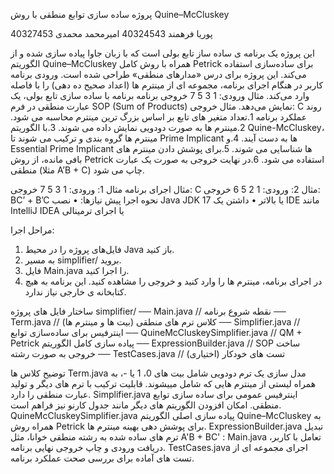 
 پروژه ساده ‌سازی توابع منطقی با روش Quine–McCluskey

پوریا فرهمند 40324543
امیرمحمد محمدی 40327453

این پروژه یک برنامه‌ ی ساده ‌ساز تابع بولی است که با زبان جاوا پیاده ‌سازی شده و از الگوریتم  Quine–McCluskey همراه با روش کامل Petrick  برای ساده‌سازی استفاده می‌کند. این پروژه برای درس «مدارهای منطقی» طراحی شده است.
ورودی برنامه
کاربر در هنگام اجرای برنامه، مجموعه ‌ای از مینترم‌ ها (اعداد صحیح ده‌ دهی) را با فاصله وارد می‌کند.
مثال ورودی:
1 3 5 7
خروجی برنامه
برنامه با ساده ‌سازی تابع بولی، یک عبارت منطقی در فرم SOP (Sum of Products)  نمایش می‌دهد.
مثال خروجی:
C
روند عملکرد برنامه
1.تعداد متغیر های تابع بر اساس بزرگ ترین مینترم محاسبه می شود.
2.مینترم ها به صورت دودویی نمایش داده می شوند.
3.با الگوریتم Quine-McCluskey، مینترم ها گروه بندی و ترکیب می شوند تا Prime Implicant ها به دست آیند.
4.و Essential Prime Implicant ها شناسایی می شوند.
5.برای پوشش دادن مینترم های بافی مانده، از روش Petrick استفاده می شود.
6.در نهایت خروجی به صورت یک عبارت منطقی (مثلا A’B + C) چاپ می شود.

مثال اجرای برنامه
مثال 1:
ورودی:
1 3 5 7
خروجی:
C
مثال 2:
ورودی:
1 2 5 6
خروجی:
BC’ + B’C
نحوه اجرا
پیش‌ نیازها:
•	نصب Java JDK 17 یا بالاتر
•	داشتن یک IDE مانند IntelliJ IDEA یا اجرای ترمینالی

مراحل اجرا:
1.	فایل‌های پروژه را در محیط Java باز کنید.
2.	به مسیر simplifier/  بروید.
3.	فایل Main.java  را اجرا کنید.
4.	در اجرای برنامه، مینترم‌ ها را وارد کنید و خروجی را مشاهده کنید.
این برنامه به هیچ کتابخانه‌ ی خارجی نیاز ندارد.

ساختار فایل‌ های پروژه
simplifier/
── Main.java                                 // نقطه شروع برنامه
── Term.java                                 // کلاس ترم ‌های منطقی (بیت‌ ها و مینترم‌ ها)
── Simplifier.java                           // اینترفیس برای ساده‌سازی توابع
── QuineMcCluskeySimplifier.java             // QM + Petrick  پیاده‌ سازی کامل الگوریتم
── ExpressionBuilder.java                    // SOP  ساخت خروجی به صورت رشته 
── TestCases.java                            // تست ‌های خودکار (اختیاری)

توضیح کلاس‌ ها
Term.java
مدل‌ سازی یک ترم دودویی شامل بیت‌ های 0، 1 یا -، به همراه لیستی از مینترم‌ هایی که شامل مییشوند. قابلیت ترکیب با ترم ‌های دیگر و تولید عبارت منطقی را دارد.
Simplifier.java
اینترفیس عمومی برای ساده‌ سازی توابع منطقی. امکان افزودن الگوریتم‌ های دیگر مانند جدول کارنو نیز فراهم است.
QuineMcCluskeySimplifier.java
پیاده‌ سازی اصلی الگوریتم Quine–McCluskey به همراه روش Petrick برای پوشش‌ دهی بهینه مینترم‌ ها.
ExpressionBuilder.java
تبدیل ترم‌ های ساده ‌شده به رشته منطقی خوانا، مثل A'B + BC' :
Main.java
تعامل با کاربر، دریافت ورودی و چاپ خروجی نهایی برنامه.
TestCases.java
اجرای مجموعه‌ ای از تست‌ های آماده برای بررسی صحت عملکرد برنامه.
